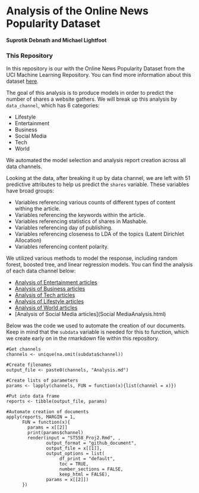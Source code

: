 Analysis of the Online News Popularity Dataset
==============================================
**Suprotik Debnath and Michael Lightfoot**


### This Repository

In this repository is our with the Online News Popularity Dataset from the UCI
Machine Learning Repository. You can find more information about this
dataset
[here](https://archive.ics.uci.edu/ml/datasets/Online+News+Popularity).

The goal of this analysis is to produce models in order to predict the
number of shares a website gathers. We will break up this analysis by
`data_channel`, which has 6 categories:

-   Lifestyle
-   Entertainment
-   Business
-   Social Media
-   Tech
-   World

We automated the model selection and analysis report creation across
all data channels.

Looking at the data, after breaking it up by data channel, we are left
with 51 predictive attributes to help us predict the `shares` variable.
These variables have broad groups:

-   Variables referencing various counts of different types of content
    withing the article.
-   Variables referencing the keywords within the article.
-   Variables referencing statistics of shares in Mashable.
-   Variables referencing day of publishing.
-   Variables referencing closeness to LDA of the topics (Latent
    Dirichlet Allocation)
-   Variables referencing content polarity.

We utilized various methods to model the response, including random
forest, boosted tree, and linear regression models. You can find the analysis
of each data channel below:

- [Analysis of Entertainment articles](EntertainmentAnalysis.html)
- [Analysis of Business articles](BusinessAnalysis.html)
- [Analysis of Tech articles](TechAnalysis.html)
- [Analysis of Lifestyle articles](LifestyleAnalysis.html)
- [Analysis of World articles](WorldAnalysis.html)
- [Analysis of Social Media articles](Social MediaAnalysis.html)

Below was the code we used to automate the creation of our documents. Keep in 
mind that the `subdata` variable is needed for this to function, which we 
create early on in the rmarkdown file within this repository. 

```{r}
#Get channels
channels <- unique(na.omit(subdata$channel))

#Create filenames
output_file <- paste0(channels, "Analysis.md")

#Create lists of parameters
params <- lapply(channels, FUN = function(x){list(channel = x)})

#Put into data frame
reports <- tibble(output_file, params)

#Automate creation of documents
apply(reports, MARGIN = 1,
      FUN = function(x){
        params = x[[2]]
        print(params$channel)
        render(input = "ST558_Proj2.Rmd", ,
               output_format = "github_document", 
               output_file = x[[1]], 
               output_options = list(
                    df_print = "default",
                    toc = TRUE,
                    number_sections = FALSE,
                    keep_html = FALSE),
               params = x[[2]])
      })
```